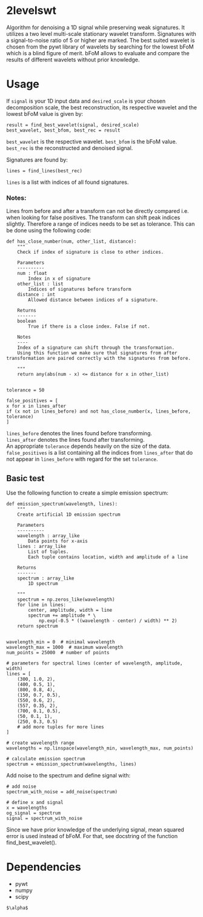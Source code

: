 # 2levelswt
Algorithm for denoising a 1D signal while preserving weak signatures. It utilizes a two level multi-scale stationary wavelet transform.
Signatures with a signal-to-noise ratio of 5 or higher are marked. The best suited wavelet is chosen from the pywt library of wavelets by searching for the lowest bFoM which is a blind figure of merit. bFoM allows to evaluate and compare the results of different wavelets without prior knowledge.

# Usage
If `signal` is your 1D input data and `desired_scale` is your chosen decomposition scale, the best reconstruction,  its respective wavelet and the lowest bFoM value is given by:

    result = find_best_wavelet(signal, desired_scale)
    best_wavelet, best_bfom, best_rec = result

`best_wavelet` is the respective wavelet.
`best_bfom` is the bFoM value.
`best_rec` is the reconstructed and denoised signal.

Signatures are found by:

    lines = find_lines(best_rec)

`lines` is a list with indices of all found signatures.

### Notes:

Lines from before and after a transform can not be directly compared i.e. when looking for false positives.
The transform can shift peak indices slightly. Therefore a range of indices needs to be set as tolerance. This can be done using the following code:

    def has_close_number(num, other_list, distance):
        """
        Check if index of signature is close to other indices.

        Parameters
        ----------
        num : float
            Index in x of signature 
        other_list : list
            Indices of signatures before transform
        distance : int
            Allowed distance between indices of a signature.

        Returns
        -------
        boolean
            True if there is a close index. False if not.

        Notes
        ----
        Index of a signature can shift through the transformation.
        Using this function we make sure that signatures from after transformation are paired correctly with the signatures from before. 

        """
        return any(abs(num - x) <= distance for x in other_list)
        
        
    tolerance = 50
    
    false_positives = [
    x for x in lines_after
    if (x not in lines_before) and not has_close_number(x, lines_before, tolerance)
    ]

`lines_before` denotes the lines found before transforming.\
`lines_after` denotes the lines found after transforming.\
An appropriate `tolerance` depends heavily on the size of the data. \
`false_positives` is a list containing all the indices from `lines_after` that do not appear in `lines_before` with regard for the set `tolerance`.

    

## Basic test
Use the following function to create a simple emission spectrum:

    def emission_spectrum(wavelength, lines):
        """
        Create artificial 1D emission spectrum

        Parameters
        ----------
        wavelength : array_like
            Data points for x-axis
        lines : array_like
            List of tuples.
            Each tuple contains location, width and amplitude of a line

        Returns
        -------
        spectrum : array_like
            1D spectrum

        """
        spectrum = np.zeros_like(wavelength)
        for line in lines:
            center, amplitude, width = line
            spectrum += amplitude * \
                np.exp(-0.5 * ((wavelength - center) / width) ** 2)
        return spectrum


    wavelength_min = 0  # minimal wavelength
    wavelength_max = 1000  # maximum wavelength
    num_points = 25000  # number of points

    # parameters for spectral lines (center of wavelength, amplitude, width)
    lines = [
        (300, 1.0, 2),
        (400, 0.5, 1),
        (800, 0.8, 4),
        (150, 0.7, 0.5),
        (550, 0.6, 2),
        (557, 0.35, 2),
        (700, 0.1, 0.5),
        (50, 0.1, 1),
        (250, 0.3, 0.5)
        # add more tuples for more lines
    ]

    # create wavelength range
    wavelengths = np.linspace(wavelength_min, wavelength_max, num_points)

    # calculate emission spectrum
    spectrum = emission_spectrum(wavelengths, lines)

Add noise to the spectrum and define signal with:

    # add noise
    spectrum_with_noise = add_noise(spectrum)

    # define x and signal
    x = wavelengths
    og_signal = spectrum
    signal = spectrum_with_noise


Since we have prior knowledge of the underlying signal, mean squared error is used instead of bFoM.
For that, see docstring of the function find_best_wavelet().




# Dependencies
- pywt
- numpy 
- scipy

`$\alpha$`
